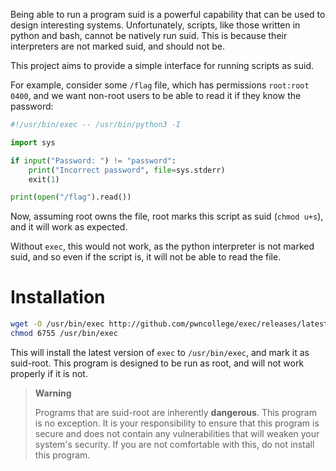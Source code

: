 Being able to run a program suid is a powerful capability that can be used to design interesting systems.
Unfortunately, scripts, like those written in python and bash, cannot be natively run suid.
This is because their interpreters are not marked suid, and should not be.

This project aims to provide a simple interface for running scripts as suid.

For example, consider some `/flag` file, which has permissions `root:root 0400`, and we want non-root users to be able to read it if they know the password:

```python
#!/usr/bin/exec -- /usr/bin/python3 -I

import sys

if input("Password: ") != "password":
    print("Incorrect password", file=sys.stderr)
    exit(1)

print(open("/flag").read())
```

Now, assuming root owns the file, root marks this script as suid (`chmod u+s`), and it will work as expected.

Without `exec`, this would not work, as the python interpreter is not marked suid, and so even if the script is, it will not be able to read the file.

# Installation

```sh
wget -O /usr/bin/exec http://github.com/pwncollege/exec/releases/latest/download/exec && \
chmod 6755 /usr/bin/exec
```

This will install the latest version of `exec` to `/usr/bin/exec`, and mark it as suid-root.
This program is designed to be run as root, and will not work properly if it is not.

> **Warning**
>
> Programs that are suid-root are inherently **dangerous**.
> This program is no exception.
> It is your responsibility to ensure that this program is secure and does not contain any vulnerabilities that will weaken your system's security.
> If you are not comfortable with this, do not install this program.
